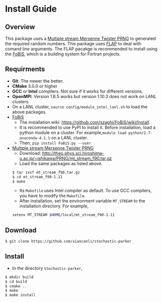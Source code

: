 # Install Guide

## Overview
This package uses a [Multiple stream Mersenne Twister PRNG](http://theo.phys.sci.hiroshima-u.ac.jp/~ishikawa/PRNG/mt_stream_en.html) to generated the required random numbers. This package uses [FLAP](https://github.com/szaghi/FLAP) to deal with comand line arguments. The FLAP pacakge is recommended to install using the [FoBiS](https://github.com/szaghi/FoBiS), which is a building system for Fortran projects.

## Requirments
- **Git**. The newer the better.
- **CMake** 3.0.0 or higher
- **GCC** or **Intel** compilers. Not sure if it works for different versions.
- **OpenMPI**. Version 1.6.5 works but version 1.10.3 does not work on LANL clusters.
- On a LANL cluster, `source config/module_intel_lanl.sh` to load the above packages.
- [FoBiS](https://github.com/szaghi/FoBiS)
  * The installation wiki: https://github.com/szaghi/FoBiS/wiki/Install.
  * It is recommended to use PyPI to install it. Before installation, load a python module on a cluster.
  For example,`module load python/2.7-anaconda-4.1.1` on a LANL cluster.
  * Then, `pip install FoBiS.py --user`
- [Multiple stream Mersenne Twister PRNG](http://theo.phys.sci.hiroshima-u.ac.jp/~ishikawa/PRNG/mt_stream_en.html)
  * Download: http://theo.phys.sci.hiroshima-u.ac.jp/~ishikawa/PRNG/mt_stream_f90.tar.gz
  * Load the same packages as listed above.
  ```sh
  $ tar zxvf mt_stream_f90.tar.gz
  $ cd mt_stream_f90-1.11
  $ make
  ``` 
   * Its `Makefile` uses Intel compiler as default. To use GCC compilers, you have to modify the `Makefile`.
   * After installation, set the environment variable `MT_STREAM` to the installation directory. For example,
   ```sh
   setenv MT_STREAM $HOME/local/mt_stream_f90-1.11
   ```

## Download
```sh
$ git clone https://github.com/xiaocanli/stochastic-parker 
```

## Install
- In the directory `stochastic-parker`,
```sh
$ mkdir build
$ cd build
$ cmake ..
$ make
$ make install
```
